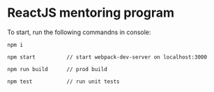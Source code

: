 # ReactJS mentoring program

To start, run the following commandns in console:

`npm i`

`npm start          // start webpack-dev-server on localhost:3000`

`npm run build      // prod build`

`npm test           // run unit tests`

